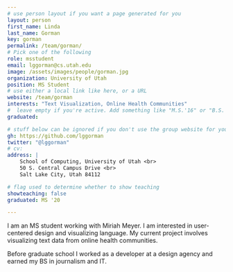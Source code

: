 ```yaml
---
# use person layout if you want a page generated for you
layout: person
first_name: Linda
last_name: Gorman
key: gorman
permalink: /team/gorman/
# Pick one of the following
role: msstudent
email: lggorman@cs.utah.edu
image: /assets/images/people/gorman.jpg
organization: University of Utah
position: MS Student
# use either a local link like here, or a URL
website: /team/gorman
interests: "Text Visualization, Online Health Communities"
#  leave empty if you're active. Add something like "M.S.'16" or "B.S.'17" if you got a degree while at VDL. Add "N" if you left VDS before you got a degree.
graduated: 

# stuff below can be ignored if you don't use the group website for your private website
gh: https://github.com/lggorman
twitter: "@lggorman"
# cv: 
address: |
    School of Computing, University of Utah <br>
    50 S. Central Campus Drive <br>
    Salt Lake City, Utah 84112

# flag used to determine whether to show teaching
showteaching: false
graduated: MS '20

---
```

I am an MS student working with Miriah Meyer. I am interested in user-centered design and visualizing language. My current project involves visualizing text data from online health communities.

Before graduate school I worked as a developer at a design agency and earned my BS in journalism and IT.


